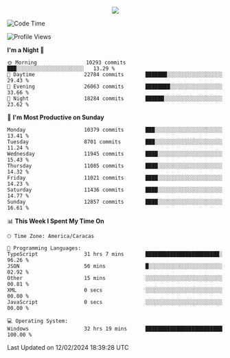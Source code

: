 <p align="center">
  <a href="http://www.github.com/thevacs">
    <img src="https://github-readme-streak-stats.herokuapp.com/?user=thevacs&stroke=ffffff&background=1c1917&ring=0891b2&fire=0891b2&currStreakNum=ffffff&currStreakLabel=0891b2&sideNums=ffffff&sideLabels=ffffff&dates=ffffff&hide_border=true" />
  </a>
</p>

<!--START_SECTION:waka-->
![Code Time](http://img.shields.io/badge/Code%20Time-2%2C015%20hrs%201%20min-blue)

![Profile Views](http://img.shields.io/badge/Profile%20Views-0-blue)

**I'm a Night 🦉** 

```text
🌞 Morning                10293 commits       ███░░░░░░░░░░░░░░░░░░░░░░   13.29 % 
🌆 Daytime                22784 commits       ███████░░░░░░░░░░░░░░░░░░   29.43 % 
🌃 Evening                26063 commits       ████████░░░░░░░░░░░░░░░░░   33.66 % 
🌙 Night                  18284 commits       ██████░░░░░░░░░░░░░░░░░░░   23.62 % 
```
📅 **I'm Most Productive on Sunday** 

```text
Monday                   10379 commits       ███░░░░░░░░░░░░░░░░░░░░░░   13.41 % 
Tuesday                  8701 commits        ███░░░░░░░░░░░░░░░░░░░░░░   11.24 % 
Wednesday                11945 commits       ████░░░░░░░░░░░░░░░░░░░░░   15.43 % 
Thursday                 11085 commits       ████░░░░░░░░░░░░░░░░░░░░░   14.32 % 
Friday                   11021 commits       ████░░░░░░░░░░░░░░░░░░░░░   14.23 % 
Saturday                 11436 commits       ████░░░░░░░░░░░░░░░░░░░░░   14.77 % 
Sunday                   12857 commits       ████░░░░░░░░░░░░░░░░░░░░░   16.61 % 
```


📊 **This Week I Spent My Time On** 

```text
🕑︎ Time Zone: America/Caracas

💬 Programming Languages: 
TypeScript               31 hrs 7 mins       ████████████████████████░   96.26 % 
JSON                     56 mins             █░░░░░░░░░░░░░░░░░░░░░░░░   02.92 % 
Other                    15 mins             ░░░░░░░░░░░░░░░░░░░░░░░░░   00.81 % 
XML                      0 secs              ░░░░░░░░░░░░░░░░░░░░░░░░░   00.00 % 
JavaScript               0 secs              ░░░░░░░░░░░░░░░░░░░░░░░░░   00.00 % 

💻 Operating System: 
Windows                  32 hrs 19 mins      █████████████████████████   100.00 % 
```


 Last Updated on 12/02/2024 18:39:28 UTC
<!--END_SECTION:waka-->
